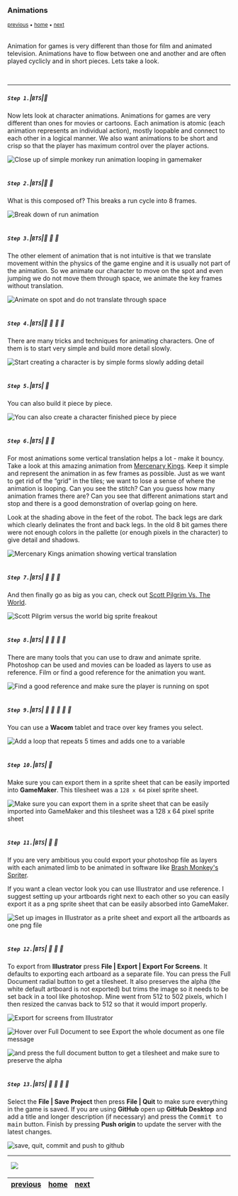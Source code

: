 <img src="https://via.placeholder.com/1000x4/45D7CA/45D7CA" alt="drawing" height="4px"/>

### Animations

<sub>[previous](../transparent-tiles/README.md#user-content-transparent-tiles) • [home](../README.md#user-content-gms2-background-tiles--sprites---table-of-contents) • [next](../importing-animations/README.md#user-content-importing-animations)</sub>

<img src="https://via.placeholder.com/1000x4/45D7CA/45D7CA" alt="drawing" height="4px"/>

Animation for games is very different than those for film and animated television.  Animations have to flow between one and another and are often played cyclicly and in short pieces.  Lets take a look.

<br>

---


##### `Step 1.`\|`BTS`|:small_blue_diamond:

Now lets look at character animations. Animations for games are very different than ones for movies or cartoons. Each animation is atomic (each animation represents an individual action), mostly loopable and connect to each other in a logical manner. We also want animations to be short and crisp so that the player has maximum control over the player actions.  

![Close up of simple monkey run animation looping in gamemaker](images/WalkCycle.gif)

<img src="https://via.placeholder.com/500x2/45D7CA/45D7CA" alt="drawing" height="2px" alt = ""/>

##### `Step 2.`\|`BTS`|:small_blue_diamond: :small_blue_diamond: 

What is this composed of? This breaks a run cycle into 8 frames.

![Break down of run animation](images/EightFrameWalkCycle.png)

<img src="https://via.placeholder.com/500x2/45D7CA/45D7CA" alt="drawing" height="2px" alt = ""/>

##### `Step 3.`\|`BTS`|:small_blue_diamond: :small_blue_diamond: :small_blue_diamond:

The other element of animation that is not intuitive is that we translate movement within the physics of the game engine and it is usually not part of the animation. So we animate our character to move on the spot and even jumping we do not move them through space, we animate the key frames without translation.

![Animate on spot and do not translate through space](images/TAKEPICTUREOFMARCWALKING.png)

<img src="https://via.placeholder.com/500x2/45D7CA/45D7CA" alt="drawing" height="2px" alt = ""/>

##### `Step 4.`\|`BTS`|:small_blue_diamond: :small_blue_diamond: :small_blue_diamond: :small_blue_diamond:

There are many tricks and techniques for animating characters. One of them is to start very simple and build more detail slowly.

![Start creating a character is by simple forms slowly adding detail](images/StartLowResWorkWayUp.png)

<img src="https://via.placeholder.com/500x2/45D7CA/45D7CA" alt="drawing" height="2px" alt = ""/>

##### `Step 5.`\|`BTS`| :small_orange_diamond:

You can also build it piece by piece.

![You can also create a character finished piece by piece](images/PieceByPiece.png)

<img src="https://via.placeholder.com/500x2/45D7CA/45D7CA" alt="drawing" height="2px" alt = ""/>

##### `Step 6.`\|`BTS`| :small_orange_diamond: :small_blue_diamond:

For most animations some vertical translation helps a lot - make it bouncy.  Take a look at this amazing animation from [Mercenary Kings](http://probertson.tumblr.com/post/82062175084/mercenary-kings-animations). Keep it simple and represent the animation in as few frames as possible. Just as we want to get rid of the “grid” in the tiles; we want to lose a sense of where the animation is looping. Can you see the stitch? Can you guess how many animation frames there are? Can you see that different animations start and stop and there is a good demonstration of overlap going on here.
	
Look at the shading above in the feet of the robot. The back legs are dark which clearly delinates the front and back legs. In the old 8 bit games there were not enough colors in the pallette (or enough pixels in the character) to give detail and shadows. 

![Mercenary Kings animation showing vertical translation](images/https://66.media.tumblr.com/tumblr_m8x5bz2sXg1qhccbco3_r2_250.gif)

<img src="https://via.placeholder.com/500x2/45D7CA/45D7CA" alt="drawing" height="2px" alt = ""/>

##### `Step 7.`\|`BTS`| :small_orange_diamond: :small_blue_diamond: :small_blue_diamond:

And then finally go as big as you can, check out [Scott Pilgrim Vs. The World](https://scottpilgrim.fandom.com/wiki/File:Toddingram_freakout_a-1-.gif).

![Scott Pilgrim versus the world big sprite freakout](images/https://vignette.wikia.nocookie.net/scottpilgrim/images/8/86/Toddingram_freakout_a-1-.gif/revision/latest?cb=20101124145749)

<img src="https://via.placeholder.com/500x2/45D7CA/45D7CA" alt="drawing" height="2px" alt = ""/>

##### `Step 8.`\|`BTS`| :small_orange_diamond: :small_blue_diamond: :small_blue_diamond: :small_blue_diamond:

There are many tools that you can use to draw and animate sprite. Photoshop can be used and movies can be loaded as layers to use as reference. Film or find a good reference for the animation you want. 

![Find a good reference and make sure the player is running on spot](images/FileImportMovieToLayers.png)

<img src="https://via.placeholder.com/500x2/45D7CA/45D7CA" alt="drawing" height="2px" alt = ""/>

##### `Step 9.`\|`BTS`| :small_orange_diamond: :small_blue_diamond: :small_blue_diamond: :small_blue_diamond: :small_blue_diamond:

You can use a **Wacom** tablet and trace over key frames you select.

![Add a loop that repeats 5 times and adds one to a variable](images/TraceOnTopOfReference.png)

<img src="https://via.placeholder.com/500x2/45D7CA/45D7CA" alt="drawing" height="2px" alt = ""/>

##### `Step 10.`\|`BTS`| :large_blue_diamond:

Make sure you can export them in a sprite sheet that can be easily imported into **GameMaker**. This tilesheet was a `128 x 64` pixel sprite sheet.

![Make sure you can export them in a sprite sheet that can be easily imported into GameMaker and this tilesheet was a 128 x 64 pixel sprite sheet](images/TileSheet.png)

<img src="https://via.placeholder.com/500x2/45D7CA/45D7CA" alt="drawing" height="2px" alt = ""/>

##### `Step 11.`\|`BTS`| :large_blue_diamond: :small_blue_diamond: 

If you are very ambitious you could export your photoshop file as layers with each animated limb to be animated in software like [Brash Monkey's Spriter](https://brashmonkey.com).

If you want a clean vector look you can use Illustrator and use reference. I suggest setting up your artboards right next to each other so you can easily export it as a png sprite sheet that can be easily absorbed into GameMaker.

![Set up images in Illustrator as a prite sheet and export all the artboards as one png file](images/AnimationSheet.png)

<img src="https://via.placeholder.com/500x2/45D7CA/45D7CA" alt="drawing" height="2px" alt = ""/>


##### `Step 12.`\|`BTS`| :large_blue_diamond: :small_blue_diamond: :small_blue_diamond: 

To export from **Illustrator** press **File | Export | Export For Screens**. It defaults to exporting each artboard as a separate file. You can press the Full Document radial button to get a tilesheet. It also preserves the alpha (the white default artboard is not exported) but trims the image so it needs to be set back in a tool like photoshop. Mine went from 512 to 502 pixels, which I then resized the canvas back to 512 so that it would import properly.

![Export for screens from Illustrator](images/FileExportForScreens.png)

![Hover over Full Document to see Export the whole document as one file message](images/DefaultExport.png)

![and press the full document button to get a tilesheet and make sure to preserve the alpha](images/ExportAsSpriteSheet.png)

<img src="https://via.placeholder.com/500x2/45D7CA/45D7CA" alt="drawing" height="2px" alt = ""/>



##### `Step 13.`\|`BTS`| :large_blue_diamond: :small_blue_diamond: :small_blue_diamond:  :small_blue_diamond: 

Select the **File | Save Project** then press **File | Quit** to make sure everything in the game is saved. If you are using **GitHub** open up **GitHub Desktop** and add a title and longer description (if necessary) and press the <kbd>Commit to main</kbd> button. Finish by pressing **Push origin** to update the server with the latest changes.

![save, quit, commit and push to github](images/GitHub.png)
___


<img src="https://via.placeholder.com/1000x4/dba81a/dba81a" alt="drawing" height="4px" alt = ""/>

<img src="https://via.placeholder.com/1000x100/45D7CA/000000/?text=Next Up - Importing Animations">

<img src="https://via.placeholder.com/1000x4/dba81a/dba81a" alt="drawing" height="4px" alt = ""/>

| [previous](../transparent-tiles/README.md#user-content-transparent-tiles)| [home](../README.md#user-content-gms2-background-tiles--sprites---table-of-contents) | [next](../importing-animations/README.md#user-content-importing-animations)|
|---|---|---|
